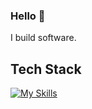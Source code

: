 ### Hello 👋

I build software.

## Tech Stack

[![My Skills](https://skillicons.dev/icons?i=js,ts,cs,java,dart,react,materialui,flutter,nodejs,dotnet,html,css)](https://skillicons.dev)
<!--
**ssingh301/ssingh301** is a ✨ _special_ ✨ repository because its `README.md` (this file) appears on your GitHub profile.

Here are some ideas to get you started:

- 🔭 I’m currently working on ...
- 🌱 I’m currently learning ...
- 👯 I’m looking to collaborate on ...
- 🤔 I’m looking for help with ...
- 💬 Ask me about ...
- 📫 How to reach me: ...
- 😄 Pronouns: ...
- ⚡ Fun fact: ...
-->
